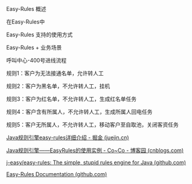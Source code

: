 Easy-Rules 概述

在Easy-Rules中



Easy-Rules 支持的使用方式









Easy-Rules + 业务场景





呼叫中心-400号进线流程

规则1：客户为无法接通名单，允许转人工

规则2：客户为黑名单，不允许转人工，挂机

规则3：客户为红名单，不允许转人工，生成红名单任务

规则4：客户含有所属人，不允许转人工，生成所属人回电任务

规则5：客户无所属人，不允许转人工，移动客户至自取池，关闭客资任务



[Java规则引擎easy-rules详细介绍 - 掘金 (juejin.cn)](https://juejin.cn/post/7048917724126248967)

[Java规则引擎——EasyRules的使用实例 - Co~Co - 博客园 (cnblogs.com)](https://www.cnblogs.com/cocoxu1992/p/12714660.html)

[j-easy/easy-rules: The simple, stupid rules engine for Java (github.com)](https://github.com/j-easy/easy-rules)

[Easy-Rules Documentation (github.com)](https://github.com/j-easy/easy-rules/wiki)

